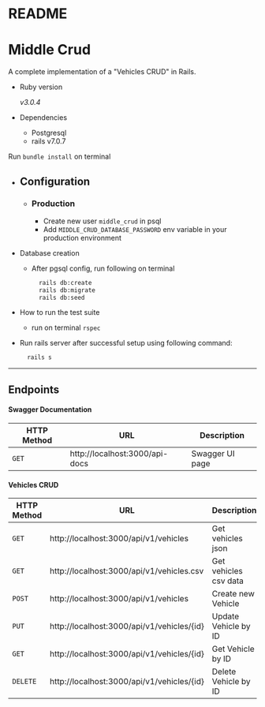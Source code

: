 # README

# Middle Crud
A complete implementation of a "Vehicles CRUD" in Rails.

- Ruby version

  _*v3.0.4*_

- Dependencies

  - Postgresql
  - rails v7.0.7

Run `bundle install` on terminal


- ## Configuration
  - ### Production
    -  Create new user `middle_crud` in psql
    -  Add `MIDDLE_CRUD_DATABASE_PASSWORD` env variable in your production environment

* Database creation

  - After pgsql config, run following on terminal
    ```sh
      rails db:create
      rails db:migrate
      rails db:seed
    ```

* How to run the test suite
  - run on terminal `rspec`

* Run rails server after successful setup using following command:
  ```sh
    rails s
  ```
----
## Endpoints

#### Swagger Documentation

|HTTP Method|URL|Description|
|---|---|---|
|`GET`|http://localhost:3000/api-docs | Swagger UI page |

#### Vehicles CRUD

|HTTP Method|URL|Description|
|---|---|---|
|`GET`|http://localhost:3000/api/v1/vehicles | Get vehicles json |
|`GET`|http://localhost:3000/api/v1/vehicles.csv | Get vehicles csv data |
|`POST`|http://localhost:3000/api/v1/vehicles | Create new Vehicle |
|`PUT`|http://localhost:3000/api/v1/vehicles/{id} | Update Vehicle by ID |
|`GET`|http://localhost:3000/api/v1/vehicles/{id} | Get Vehicle by ID |
|`DELETE`|http://localhost:3000/api/v1/vehicles/{id} | Delete Vehicle by ID |


